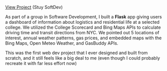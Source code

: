 [View Project](https://github.com/samc5/CollegeInformer) (Stuy SoftDev)

As part of a group in Software Development, I built a **Flask** app giving users a dashboard of information about logistics and residential life at a selected college. We utilized the College Scorecard and Bing Maps APIs to calculate driving time and transit directions from NYC. We pointed out 5 locations of interest, annual weather patterns, gas prices, and embedded maps with the Bing Maps, Open Meteo Weather, and GasBuddy APIs.

This was the first web dev project that I ever designed and built from scratch, and it still feels like a big deal to me (even though I could probably recreate it with far less effort now)